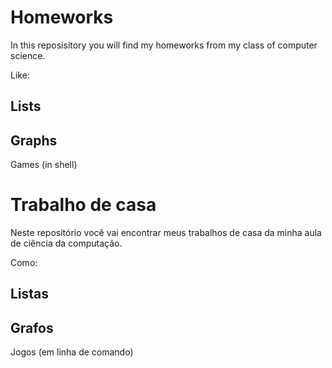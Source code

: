 # Homeworks

In this reposisitory you will find my homeworks from my class of computer science.

Like:

Lists
--
Graphs
--
Games (in shell)

# Trabalho de casa

Neste repositório você vai encontrar meus trabalhos de casa da minha aula de ciência da computação.

Como:

Listas
--
Grafos
--
Jogos (em linha de comando)

